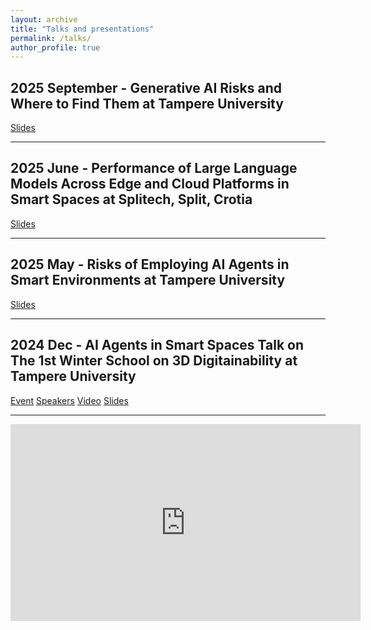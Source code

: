 ```yaml
---
layout: archive
title: "Talks and presentations"
permalink: /talks/
author_profile: true
---
```


2025 September - Generative AI Risks and Where to Find Them at Tampere University
------
[Slides](https://aygunvarol.github.io/files/Generative_AI_Risks.pdf)

------

2025 June - Performance of Large Language Models Across Edge and Cloud Platforms in Smart Spaces at Splitech, Split, Crotia
------
[Slides](https://aygunvarol.github.io/files/Split_conference_presentation.pdf)

------

2025 May - Risks of Employing AI Agents in Smart Environments at Tampere University
------
[Slides](https://aygunvarol.github.io/files/Risks_of_Employing_AI_Agents_in_Smart_Environments.pdf)

------

2024 Dec - AI Agents in Smart Spaces Talk on The 1st Winter School on 3D Digitainability at Tampere University
------

[Event](https://www.tuni.fi/en/news/1st-winter-school-3d-digitainability-exploring-combined-effects-digitalization-sustainability)
[Speakers](https://content-webapi.tuni.fi/proxy/public/2024-11/winter-school-speakers.pdf)
[Video](https://www.youtube.com/watch?v=BPml49Tvxcw&t=253s)
[Slides](https://aygunvarol.github.io/files/AI_agents_smart.pdf)

------
<iframe width="560" height="315" src="https://www.youtube.com/embed/BPml49Tvxcw?si=rYDdpdLfboqR-zcO" title="YouTube video player" frameborder="0" allow="accelerometer; autoplay; clipboard-write; encrypted-media; gyroscope; picture-in-picture; web-share" referrerpolicy="strict-origin-when-cross-origin" allowfullscreen></iframe>

<!--
{% if site.talkmap_link == true %}

<p style="text-decoration:underline;"><a href="/talkmap.html">See a map of all the places I've given a talk!</a></p>

{% endif %}

{% for post in site.talks reversed %}
  {% include archive-single-talk.html %}
{% endfor %}
-->
